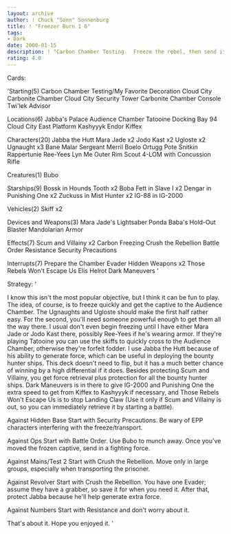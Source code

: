 ```yaml
---
layout: archive
author: ! Chuck "Sonn" Sonnenburg
title: ! "Freezer Burn 1 0"
tags:
- Dark
date: 2000-01-15
description: ! "Carbon Chamber Testing.  Freeze the rebel, then send it too his largeness via UPS."
rating: 4.0
---
```

Cards: 

'Starting(5)
Carbon Chamber Testing/My Favorite Decoration
Cloud City Carbonite Chamber
Cloud City Security Tower
Carbonite Chamber Console
Twi'lek Advisor

Locations(6)
Jabba's Palace Audience Chamber
Tatooine Docking Bay 94
Cloud City East Platform
Kashyyyk
Endor
Kiffex

Characters(20)
Jabba the Hutt
Mara Jade x2
Jodo Kast x2
Ugloste x2
Ugnaught x3
Bane Malar
Sergeant Merril
Boelo
Ortugg
Pote Snitkin
Rappertunie
Ree-Yees
Lyn Me
Outer Rim Scout
4-LOM with Concussion Rifle

Creatures(1)
Bubo

Starships(9)
Bossk in Hounds Tooth x2
Boba Fett in Slave I x2
Dengar in Punishing One x2
Zuckuss in Mist Hunter x2
IG-88 in IG-2000

Vehicles(2)
Skiff x2

Devices and Weapons(3)
Mara Jade's Lightsaber
Ponda Baba's Hold-Out Blaster
Mandolarian Armor

Effects(7)
Scum and Villainy x2
Carbon Freezing
Crush the Rebellion
Battle Order
Resistance
Security Precautions

Interrupts(7)
Prepare the Chamber
Evader
Hidden Weapons x2
Those Rebels Won't Escape Us
Elis Helrot
Dark Maneuvers
'

Strategy: '

I know this isn't the most popular objective, but I think it can be fun to play.	The idea, of course, is to freeze quickly and get the captive to the Audience Chamber.	The Ugnaughts and Ugloste should make the first half rather easy.  For the second, you'll need someone powerful enough to get them all the way there.	I usual don't even begin freezing until I have either Mara Jade or Jodo Kast there, possibly Ree-Yees if he's wearing armor.	If they're playing Tatooine you can use the skiffs to quickly cross to the Audience Chamber, otherwise they're forfeit fodder.  I use Jabba the Hutt because of his ability to generate force, which can be useful in deploying the bounty hunter ships.
This deck doesn't need to flip, but it has a much better chance of winning by a high differential if it does.	Besides protecting Scum and Villainy, you get force retrieval plus protection for all the bounty hunter ships.	Dark Maneuvers is in there to give IG-2000 and Punishing One the extra speed to get from Kiffex to Kashyyyk if necessary, and Those Rebels Won't Escape Us is to stop Landing Claw (Use it only if Scum and Villainy is out, so you can immediately retrieve it by starting a battle).

Against Hidden Base Start with Security Precautions.  Be wary of EPP characters interfering with the freeze/transport.

Against Ops Start with Battle Order.  Use Bubo to munch away.	Once you've moved the frozen captive, send in a fighting force.

Against Mains/Test 2 Start with Crush the Rebellion.  Move only in large groups, especially when transporting the prisoner.

Against Revolver Start with Crush the Rebellion.  You have one Evader; assume they have a grabber, so save it for when you need it.  After that, protect Jabba because he'll help generate extra force.

Against Numbers Start with Resistance and don't worry about it.

That's about it.  Hope you enjoyed it. '